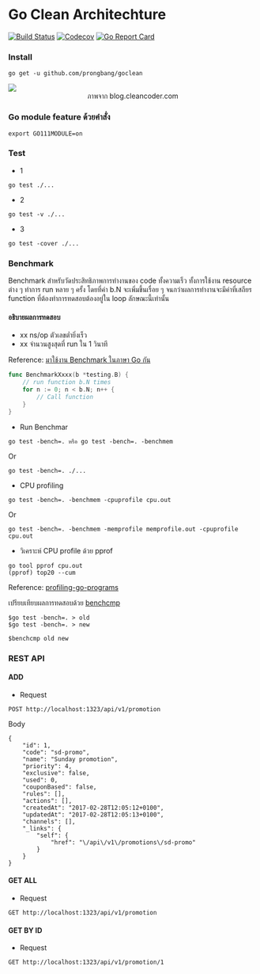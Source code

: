 # Go Clean Architechture


[![Build Status](http://img.shields.io/travis/prongbang/goclean.svg)](https://travis-ci.org/prongbang/goclean)
[![Codecov](https://img.shields.io/codecov/c/github/prongbang/goclean.svg)](https://codecov.io/gh/prongbang/goclean) 
[![Go Report Card](https://goreportcard.com/badge/github.com/prongbang/goclean)](https://goreportcard.com/report/github.com/prongbang/goclean)


### Install

```
go get -u github.com/prongbang/goclean
```

<img src="http://blog.cleancoder.com/uncle-bob/images/2012-08-13-the-clean-architecture/CleanArchitecture.jpg">
<center>ภาพจาก blog.cleancoder.com</center>

### Go module feature ด้วยคำสั่ง

```
export GO111MODULE=on
```

### Test

- 1
```
go test ./...
```

- 2

```
go test -v ./...
```

- 3

```
go test -cover ./...
```

### Benchmark

Benchmark สำหรับวัดประสิทธิภาพการทำงานของ code ทั้งความเร็ว ทั้งการใช้งาน resource ต่าง ๆ ทำการ run หลาย ๆ ครั้ง โดยที่ค่า b.N จะเพิ่มขึ้นเรื่อย ๆ จนกว่าผลการทำงานจะมีค่าที่เสถียร function ที่ต้องทำการทดสอบต้องอยู่ใน loop ลักษณะนี้เท่านั้น

#### อธิบายผลการทดสอบ
- xx ns/op ตัวเลขต่ำยิ่งเร็ว
- xx จำนวนสูงสุดที่ run ใน 1 วินาที

Reference: [มาใช้งาน Benchmark ในภาษา Go กัน](http://www.somkiat.cc/benchmark-in-golang/)


```go
func BenchmarkXxxx(b *testing.B) {
	// run function b.N times
	for n := 0; n < b.N; n++ {
		// Call function
	}
}
```

- Run Benchmar

```
go test -bench=. หรือ go test -bench=. -benchmem
```

Or

```
go test -bench=. ./...
```

- CPU profiling

```
go test -bench=. -benchmem -cpuprofile cpu.out
```

Or

```
go test -bench=. -benchmem -memprofile memprofile.out -cpuprofile cpu.out
```

- วิเคราะห์ CPU profile ด้วย pprof

```
go tool pprof cpu.out
(pprof) top20 --cum
```
Reference: [profiling-go-programs](https://blog.golang.org/profiling-go-programs)


เปรียบเทียบผลการทดสอบด้วย [benchcmp](https://godoc.org/golang.org/x/tools/cmd/benchcmp)

```
$go test -bench=. > old
$go test -bench=. > new

$benchcmp old new 
```


### REST API

#### ADD

- Request

```
POST http://localhost:1323/api/v1/promotion
```

Body

```
{
    "id": 1,
    "code": "sd-promo",
    "name": "Sunday promotion",
    "priority": 4,
    "exclusive": false,
    "used": 0,
    "couponBased": false,
    "rules": [],
    "actions": [],
    "createdAt": "2017-02-28T12:05:12+0100",
    "updatedAt": "2017-02-28T12:05:13+0100",
    "channels": [],
    "_links": {
        "self": {
            "href": "\/api\/v1\/promotions\/sd-promo"
        }
    }
}
```

#### GET ALL

- Request

```
GET http://localhost:1323/api/v1/promotion

```

#### GET BY ID

- Request

```
GET http://localhost:1323/api/v1/promotion/1

```
